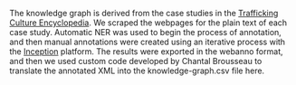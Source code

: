 The knowledge graph is derived from the case studies in the [Trafficking Culture Encyclopedia](https://traffickingculture.org/encyclopedia/case-studies/all/). We scraped the webpages for the plain text of each case study. Automatic NER was used to begin the process of annotation, and then manual annotations were created using an iterative process with the [Inception](https://inception-project.github.io/) platform. The results were exported in the webanno format, and then we used custom code developed by Chantal Brousseau to translate the annotated XML into the knowledge-graph.csv file here.  
